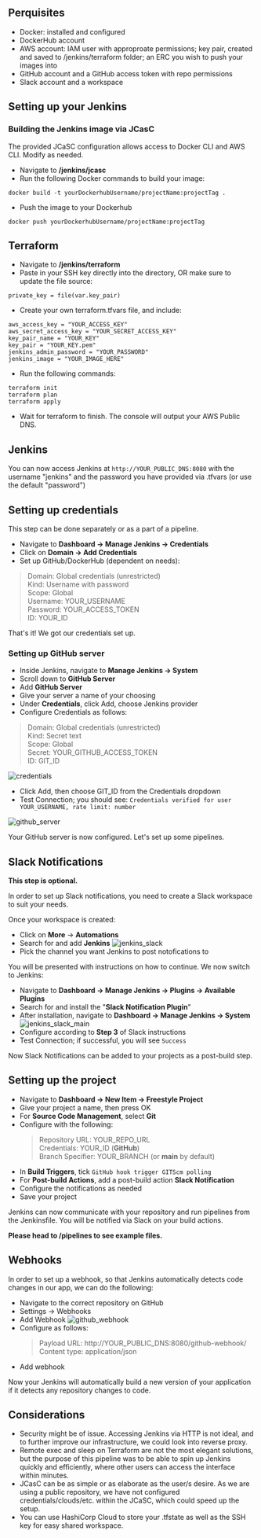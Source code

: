 ## Perquisites

- Docker: installed and configured
- DockerHub account
- AWS account: IAM user with approproate permissions; key pair, created and saved to /jenkins/terraform folder; an ERC you wish to push your images into
- GitHub account and a GitHub access token with repo permissions
- Slack account and a workspace

## Setting up your Jenkins

### Building the Jenkins image via JCasC

The provided JCaSC configuration allows access to Docker CLI and AWS CLI. Modify as needed.

- Navigate to **/jenkins/jcasc**
- Run the following Docker commands to build your image:

```
docker build -t yourDockerhubUsername/projectName:projectTag .
```

- Push the image to your Dockerhub

```
docker push yourDockerhubUsername/projectName:projectTag
```

## Terraform

- Navigate to **/jenkins/terraform**
- Paste in your SSH key directly into the directory, OR make sure to update the file source:

```
private_key = file(var.key_pair)
```

- Create your own terraform.tfvars file, and include:

```
aws_access_key = "YOUR_ACCESS_KEY"
aws_secret_access_key = "YOUR_SECRET_ACCESS_KEY"
key_pair_name = "YOUR_KEY"
key_pair = "YOUR_KEY.pem"
jenkins_admin_password = "YOUR_PASSWORD"
jenkins_image = "YOUR_IMAGE_HERE"
```

- Run the following commands:

```
terraform init
terraform plan
terraform apply
```

- Wait for terraform to finish. The console will output your AWS Public DNS.

## Jenkins

You can now access Jenkins at `http://YOUR_PUBLIC_DNS:8080` with the username "jenkins" and the password you have provided via .tfvars (or use the default "password")

## Setting up credentials

This step can be done separately or as a part of a pipeline.

- Navigate to **Dashboard -> Manage Jenkins -> Credentials**
- Click on **Domain -> Add Credentials**
- Set up GitHub/DockerHub (dependent on needs):

> Domain: Global credentials (unrestricted)<br>
> Kind: Username with password<br>
> Scope: Global<br>
> Username: YOUR_USERNAME<br>
> Password: YOUR_ACCESS_TOKEN<br>
> ID: YOUR_ID<br>

That's it! We got our credentials set up.

### Setting up GitHub server

- Inside Jenkins, navigate to **Manage Jenkins -> System**
- Scroll down to **GitHub Server**
- Add **GitHub Server**
- Give your server a name of your choosing
- Under **Credentials**, click Add, choose Jenkins provider
- Configure Credentials as follows:

> Domain: Global credentials (unrestricted)<br>
> Kind: Secret text<br>
> Scope: Global<br>
> Secret: YOUR_GITHUB_ACCESS_TOKEN<br>
> ID: GIT_ID<br>

![credentials](./images/credentials.png)

- Click Add, then choose GIT_ID from the Credentials dropdown
- Test Connection; you should see: `Credentials verified for user YOUR_USERNAME, rate limit: number`

![github_server](./images/github_server.png)

Your GitHub server is now configured. Let's set up some pipelines.

## Slack Notifications

**This step is optional.**

In order to set up Slack notifications, you need to create a Slack workspace to suit your needs.

Once your workspace is created:

- Click on **More** -> **Automations**
- Search for and add **Jenkins**
  ![jenkins_slack](./images/jenkins_slack.png)
- Pick the channel you want Jenkins to post notofications to

You will be presented with instructions on how to continue. We now switch to Jenkins:

- Navigate to **Dashboard -> Manage Jenkins -> Plugins -> Available Plugins**
- Search for and install the "**Slack Notification Plugin**"
- After installation, navigate to **Dashboard -> Manage Jenkins -> System**
  ![jenkins_slack_main](./images/jenkins_slack_main.png)
- Configure according to **Step 3** of Slack instructions
- Test Connection; if successful, you will see `Success`

Now Slack Notifications can be added to your projects as a post-build step.

## Setting up the project

- Navigate to **Dashboard -> New Item -> Freestyle Project**
- Give your project a name, then press OK
- For **Source Code Management**, select **Git**
- Configure with the following:
  > Repository URL: YOUR_REPO_URL<br>
  > Credentials: YOUR_ID (**GitHub**)<br>
  > Branch Specifier: YOUR_BRANCH (or **main** by default)<br>
- In **Build Triggers**, tick `GitHub hook trigger GITScm polling`
- For **Post-build Actions**, add a post-build action **Slack Notification**
- Configure the notifications as needed
- Save your project

Jenkins can now communicate with your repository and run pipelines from the Jenkinsfile. You will be notified via Slack on your build actions.

**Please head to /pipelines to see example files.**

## Webhooks

In order to set up a webhook, so that Jenkins automatically detects code changes in our app, we can do the following:

- Navigate to the correct repository on GitHub
- Settings -> Webhooks
- Add Webhook
  ![github_webhook](./images/github_webhook.png)
- Configure as follows:
  > Payload URL: http://YOUR_PUBLIC_DNS:8080/github-webhook/<br>
  > Content type: application/json<br>
- Add webhook

Now your Jenkins will automatically build a new version of your application if it detects any repository changes to code.

## Considerations

- Security might be of issue. Accessing Jenkins via HTTP is not ideal, and to further improve our infrastructure, we could look into reverse proxy.
- Remote exec and sleep on Terraform are not the most elegant solutions, but the purpose of this pipeline was to be able to spin up Jenkins quickly and efficiently, where other users can access the interface within minutes.
- JCasC can be as simple or as elaborate as the user/s desire. As we are using a public repository, we have not configured credentials/clouds/etc. within the JCaSC, which could speed up the setup.
- You can use HashiCorp Cloud to store your .tfstate as well as the SSH key for easy shared workspace.
